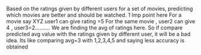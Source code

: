 Based on the ratings given by different users for a set of movies, predicting which movies are better and should be watched.
1 Imp point here
For a movie say XYZ user1 can give rating =5 
For the same movie , user2 can give 4 , user3=2..........
We are finding the avg of ratings here. 
So if compare predicted avg value with the ratings given by different user, it will be a bad idea.
Its like comparing avg=3 with 1,2,3,4,5 and saying less accuracy is obtained

